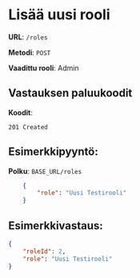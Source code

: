 # Lisää uusi rooli

**URL**: `/roles`

**Metodi**: `POST`

**Vaadittu rooli**: Admin

## Vastauksen paluukoodit

**Koodit**:

`201 Created`

## Esimerkkipyyntö:

**Polku**: `BASE_URL/roles`

```json
    {
        "role": "Uusi Testirooli"
    }
```

## Esimerkkivastaus:

```json
{
    "roleId": 2,
    "role": "Uusi Testirooli"
}
```

